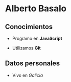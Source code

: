 # Alberto Basalo

## Conocimientos

- Programo en **JavaScript**

- Utilizamos **Git**

## Datos personales

- Vivo en _Galicia_
